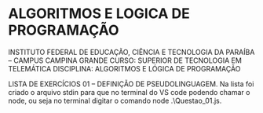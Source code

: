 # ALGORITMOS E LOGICA DE PROGRAMAÇÃO
INSTITUTO FEDERAL DE EDUCAÇÃO, CIÊNCIA E TECNOLOGIA DA PARAÍBA – CAMPUS CAMPINA GRANDE CURSO: SUPERIOR DE TECNOLOGIA EM TELEMÁTICA DISCIPLINA: ALGORITMOS E LÓGICA DE PROGRAMAÇÃO

LISTA DE EXERCÍCIOS 01 – DEFINIÇÃO DE PSEUDOLINGUAGEM.
Na lista foi criado o arquivo stdin para que no terminal do VS code podendo chamar o node, ou seja 
no terminal digitar o comando  node .\Questao_01.js.


